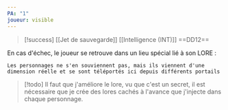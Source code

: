 ```yaml
---
PA: "1"
joueur: visible
---
```


> [!success] [[Jet de sauvegarde]]
> [[Intelligence (INT)]] ==DD12==

En cas d'échec, le joueur se retrouve dans un lieu spécial lié à son LORE :

```spoiler-block
Les personnages ne s'en souviennent pas, mais ils viennent d'une dimension réelle et se sont téléportés ici depuis différents portails
```

> [!todo]
> Il faut que j'améliore le lore, vu que c'est un secret, il est nécessaire que je crée des lores cachés à l'avance que j'injecte dans chaque personnage.
